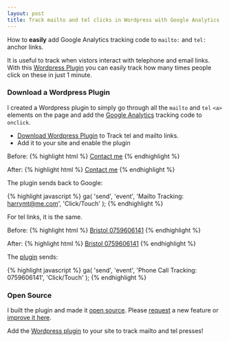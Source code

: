 ```yaml
---
layout: post
title: Track mailto and tel clicks in Wordpress with Google Analytics
---
```


<div class="message">
How to <strong>easily</strong> add Google Analytics tracking code to <code>mailto:</code> and <code>tel:</code> anchor links.
</div>

It is useful to track when vistors interact with telephone and email links. With this [Wordpress Plugin](//wordpress.org/plugins/simple-tel-tracking/) you can easily track how many times people click on these in just 1 minute.

### Download a Wordpress Plugin

I created a Wordpress plugin to simply go through all the `mailto` and `tel` `<a>` elements on the page and add the [Google Analytics](https://analytics.google.com/analytics/web/) tracking code to `onclick`.

- [Download Wordpress Plugin](//wordpress.org/plugins/simple-tel-tracking/) to Track tel and mailto links.
- Add it to your site and enable the plugin

Before:
{% highlight html %}
<a href="mailto:harrymt@me.com">Contact me</a>
{% endhighlight %}

After:
{% highlight html %}
<a onclick="ga('send','event','Mailto Tracking: harrymt@me.com','Click/Touch');" href="mailto:harrymt@me.com">Contact me</a>
{% endhighlight %}

The plugin sends back to Google:

{% highlight javascript %}
ga(
  'send',
  'event',
  'Mailto Tracking: harrymt@me.com',
  'Click/Touch'
);
{% endhighlight %}

For tel links, it is the same.

Before:
{% highlight html %}
<a href="tel:+0759606141">Bristol 0759606141</a>
{% endhighlight %}

After:
{% highlight html %}
<a onclick="ga('send','event','Phone Call Tracking: 0759606141','Click/Touch');" href="tel:+0759606141">Bristol 0759606141</a>
{% endhighlight %}

The [plugin](//wordpress.org/plugins/simple-tel-tracking/) sends:

{% highlight javascript %}
ga(
  'send',
  'event',
  'Phone Call Tracking: 0759606141',
  'Click/Touch'
);
{% endhighlight %}

### Open Source

I built the plugin and made it [open source](//github.com/harrymt/simple-tel-tracking). Please [request](//github.com/harrymt/simple-tel-tracking/issues) a new feature or [improve it here](//github.com/harrymt/simple-tel-tracking/pulls).

Add the [Wordpress plugin](//wordpress.org/plugins/simple-tel-tracking/) to your site to track mailto and tel presses!
